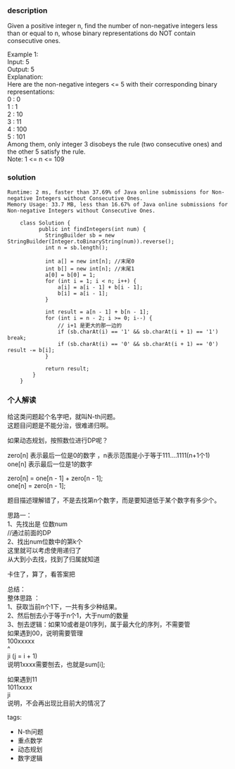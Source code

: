 ### description    
  Given a positive integer n, find the number of non-negative integers less than or equal to n, whose binary representations do NOT contain consecutive ones.  
    
  Example 1:  
  Input: 5  
  Output: 5  
  Explanation:   
  Here are the non-negative integers <= 5 with their corresponding binary representations:  
  0 : 0  
  1 : 1  
  2 : 10  
  3 : 11  
  4 : 100  
  5 : 101  
  Among them, only integer 3 disobeys the rule (two consecutive ones) and the other 5 satisfy the rule.   
  Note: 1 <= n <= 109  
### solution    
```    
Runtime: 2 ms, faster than 37.69% of Java online submissions for Non-negative Integers without Consecutive Ones.
Memory Usage: 33.7 MB, less than 16.67% of Java online submissions for Non-negative Integers without Consecutive Ones.

    class Solution {
          public int findIntegers(int num) {
            StringBuilder sb = new StringBuilder(Integer.toBinaryString(num)).reverse();
            int n = sb.length();
    
            int a[] = new int[n]; //末尾0
            int b[] = new int[n]; //末尾1
            a[0] = b[0] = 1;
            for (int i = 1; i < n; i++) {
                a[i] = a[i - 1] + b[i - 1];
                b[i] = a[i - 1];
            }
    
            int result = a[n - 1] + b[n - 1];
            for (int i = n - 2; i >= 0; i--) {
                // i+1 是更大的那一边的
                if (sb.charAt(i) == '1' && sb.charAt(i + 1) == '1') break;
                if (sb.charAt(i) == '0' && sb.charAt(i + 1) == '0') result -= b[i];
            }
    
            return result;
        }
    }
```    
    
### 个人解读    
  给这类问题起个名字吧，就叫N-th问题。  
  这题目问题是不能分治，很难递归啊。  
    
  如果动态规划，按照数位进行DP呢？  
    
  zero[n] 表示最后一位是0的数字 ，n表示范围是小于等于111....1111(n+1个1)  
  one[n]  表示最后一位是1的数字   
    
  zero[n] = one[n - 1] + zero[n - 1];  
  one[n] = zero[n - 1];  
    
  题目描述理解错了，不是去找第n个数字，而是要知道低于某个数字有多少个。  
    
  思路一：  
  1、先找出是 位数num  
    //通过前面的DP  
  2、找出num位数中的第k个  
     这里就可以考虑使用递归了  
     从大到小去找，找到了归属就知道  
    
  卡住了，算了，看答案把     
       
       
   总结：  
   整体思路  ：  
   1、获取当前n个1下，一共有多少种结果。  
   2、然后刨去小于等于n个1，大于num的数量  
   3、刨去逻辑：如果10或者是01序列，属于最大化的序列，不需要管  
     如果遇到00，说明需要管理  
     100xxxxx  
       ^  
      ji  (j = i + 1)   
     说明1xxxx需要刨去，也就是sum[i];    
       
   如果遇到11  
     1011xxxx    
       ji  
     说明，不会再出现比目前大的情况了  
       
         
tags:    
  -  N-th问题  
  -  重点数学  
  -  动态规划  
  -  数字逻辑  
